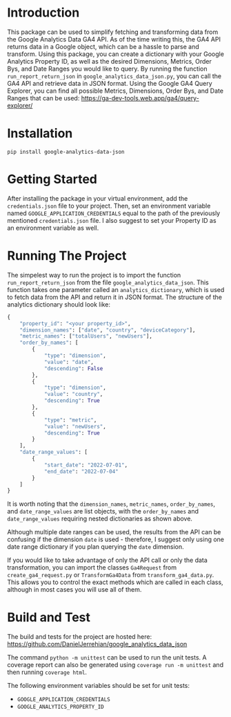 # Introduction 
This package can be used to simplify fetching and transforming data from the Google Analytics Data GA4 API. As of the time writing this, the GA4 API returns data in a Google object, which can be a hassle to parse and transform. Using this package, you can create a dictionary with your Google Analytics Property ID, as well as the desired Dimensions, Metrics, Order Bys, and Date Ranges you would like to query. By running the function `run_report_return_json` in `google_analytics_data_json.py`, you can call the GA4 API and retrieve data in JSON format. Using the Google GA4 Query Explorer, you can find all possible Metrics, Dimensions, Order Bys, and Date Ranges that can be used: https://ga-dev-tools.web.app/ga4/query-explorer/

# Installation
`pip install google-analytics-data-json`

# Getting Started
After installing the package in your virtual environment, add the `credentials.json` file to your project. Then, set an environment variable named `GOOGLE_APPLICATION_CREDENTIALS` equal to the path of the previously mentioned `credentials.json` file. I also suggest to set your Property ID as an environment variable as well.

# Running The Project
The simpelest way to run the project is to import the function `run_report_return_json` from the file `google_analytics_data_json`. This function takes one parameter called an `analytics_dictionary`, which is used to fetch data from the API and return it in JSON format. The structure of the analytics dictionary should look like:

```python
{
    "property_id": "<your property_id>",
    "dimension_names": ["date", "country", "deviceCategory"],
    "metric_names": ["totalUsers", "newUsers"], 
    "order_by_names": [
        {
            "type": "dimension", 
            "value": "date", 
            "descending": False
        },
        {
            "type": "dimension",
            "value": "country", 
            "descending": True
        },
        {
            "type": "metric",
            "value": "newUsers", 
            "descending": True
        }
    ],
    "date_range_values": [
        {
            "start_date": "2022-07-01",
            "end_date": "2022-07-04"
        }
    ]
}
```

It is worth noting that the `dimension_names`, `metric_names`, `order_by_names`, and `date_range_values` are list objects, with the `order_by_names` and `date_range_values` requiring nested dictionaries as shown above. 

Although multiple date ranges can be used, the results from the API can be confusing if the dimension `date` is used - therefore, I suggest only using one date range dictionary if you plan querying the `date` dimension.

If you would like to take advantage of only the API call or only the data transformation, you can import the classes `Ga4Request` from `create_ga4_request.py` or `TransformGa4Data` from `transform_ga4_data.py`. This allows you to control the exact methods which are called in each class, although in most cases you will use all of them.

# Build and Test
The build and tests for the project are hosted here: https://github.com/DanielJerrehian/google_analytics_data_json

The command `python -m unittest` can be used to run the unit tests. A coverage report can also be generated using `coverage run -m unittest` and then running `coverage html`.

The following environment variables should be set for unit tests:
* `GOOGLE_APPLICATION_CREDENTIALS`
* `GOOGLE_ANALYTICS_PROPERTY_ID`
